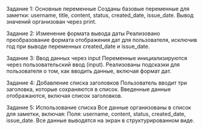 Задание 1: Основные переменные
Созданы базовые переменные для заметки: username, title, content, status, created_date, issue_date.
Вывод значений организован через print.

Задание 2: Изменение формата вывода даты
Реализовано преобразование формата отображения дат для пользователя, исключив год при выводе переменных created_date и issue_date.

Задание 3: Ввод данных через input
Переменные инициализируются через пользовательский ввод (input).
Реализованы подсказки для пользователя о том, как вводить данные, включая формат дат.

Задание 4: Добавление списка заголовков
Пользователь вводит три заголовка, которые сохраняются в список.
Введенные данные отображаются, включая список заголовков.

Задание 5: Использование списка
Все данные организованы в cписок для заметки, включая:
Поля: username, content, status, created_date, issue_date.
Все данные выводятся на экран в структурированном виде.
